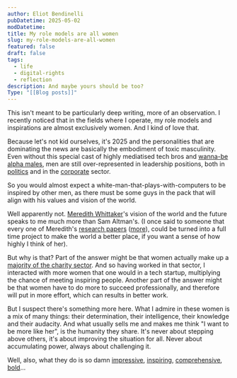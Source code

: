 ```yaml
---
author: Eliot Bendinelli
pubDatetime: 2025-05-02
modDatetime: 
title: My role models are all women
slug: my-role-models-are-all-women
featured: false
draft: false
tags:
  - life
  - digital-rights
  - reflection
description: And maybe yours should be too?
Type: "[[Blog posts]]"
---
```

This isn't meant to be particularly deep writing, more of an observation. I recently noticed that in the fields where I operate, my role models and inspirations are almost exclusively women. And I kind of love that.

Because let's not kid ourselves, it's 2025 and the personalities that are dominating the news are basically the embodiment of toxic masculinity. Even without this special cast of highly mediatised tech bros and [wanna-be alpha males](https://www.reddit.com/r/rareinsults/comments/1k05r7w/a_reasonable_read/), men are still over-represented in leadership positions, both in [politics](https://www.unwomen.org/en/articles/facts-and-figures/facts-and-figures-womens-leadership-and-political-participation) and in the [corporate](https://www.unwomen.org/sites/default/files/2023-11/forecasting-women-in-leadership-positions.pdf) sector. 

So you would almost expect a white-man-that-plays-with-computers to be inspired by other men, as there must be some guys in the pack that will align with his values and vision of the world. 

Well apparently not. [Meredith Whittaker](https://time.com/collection/time100-ai/6309018/meredith-whittaker/)'s vision of the world and the future speaks to me much more than Sam Altman's. (I once said to someone that every one of Meredith's [research papers]( https://arxiv.org/search/cs?searchtype=author&query=Whittaker,+M) ([more](https://papers.ssrn.com/sol3/cf_dev/AbsByAuth.cfm?per_id=4931494)), could be turned into a full time project to make the world a better place, if you want a sense of how highly I think of her). 

But why is that? Part of the answer might be that women actually make up a [majority of the charity sector](https://www.probonoeconomics.com/women-in-charities). And so having worked in that sector, I interacted with more women that one would in a tech startup, multiplying the chance of meeting inspiring people. Another part of the answer might be that women have to do more to succeed professionally, and therefore will put in more effort, which can results in better work. 

But I suspect there's something more here. What I admire in these women is a mix of many things: their determination, their intelligence, their knowledge and their audacity. And what usually sells me and makes me think "I want to be more like her", is the humanity they share. It's never about stepping above others, it's about improving the situation for all. Never about accumulating power, always about challenging it. 

Well, also, what they do is so damn [impressive](https://sites.google.com/view/ceciliarikap/home), [inspiring](https://media.ccc.de/v/38c3-feelings-are-facts-love-privacy-and-the-politics-of-intellectual-shame#t=2397), [comprehensive](https://ainowinstitute.org/publications/compute-and-ai), [bold](https://www.euro-stack.info/)...
